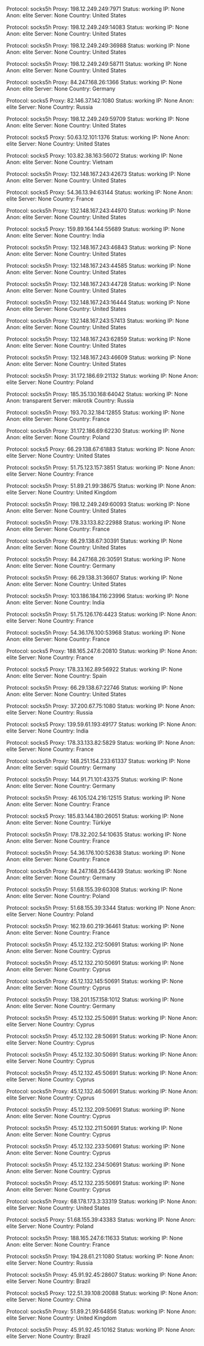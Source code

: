 Protocol: socks5h
Proxy: 198.12.249.249:7971
Status: working
IP: None
Anon: elite
Server: None
Country: United States

Protocol: socks5h
Proxy: 198.12.249.249:14083
Status: working
IP: None
Anon: elite
Server: None
Country: United States

Protocol: socks5h
Proxy: 198.12.249.249:36988
Status: working
IP: None
Anon: elite
Server: None
Country: United States

Protocol: socks5h
Proxy: 198.12.249.249:58711
Status: working
IP: None
Anon: elite
Server: None
Country: United States

Protocol: socks5h
Proxy: 84.247.168.26:1366
Status: working
IP: None
Anon: elite
Server: None
Country: Germany

Protocol: socks5
Proxy: 82.146.37.142:1080
Status: working
IP: None
Anon: elite
Server: None
Country: Russia

Protocol: socks5h
Proxy: 198.12.249.249:59709
Status: working
IP: None
Anon: elite
Server: None
Country: United States

Protocol: socks5
Proxy: 50.63.12.101:1376
Status: working
IP: None
Anon: elite
Server: None
Country: United States

Protocol: socks5
Proxy: 103.82.38.163:56072
Status: working
IP: None
Anon: elite
Server: None
Country: Vietnam

Protocol: socks5h
Proxy: 132.148.167.243:42673
Status: working
IP: None
Anon: elite
Server: None
Country: United States

Protocol: socks5
Proxy: 54.36.13.94:63144
Status: working
IP: None
Anon: elite
Server: None
Country: France

Protocol: socks5h
Proxy: 132.148.167.243:44970
Status: working
IP: None
Anon: elite
Server: None
Country: United States

Protocol: socks5
Proxy: 159.89.164.144:55689
Status: working
IP: None
Anon: elite
Server: None
Country: India

Protocol: socks5h
Proxy: 132.148.167.243:46843
Status: working
IP: None
Anon: elite
Server: None
Country: United States

Protocol: socks5h
Proxy: 132.148.167.243:44585
Status: working
IP: None
Anon: elite
Server: None
Country: United States

Protocol: socks5h
Proxy: 132.148.167.243:44728
Status: working
IP: None
Anon: elite
Server: None
Country: United States

Protocol: socks5h
Proxy: 132.148.167.243:16444
Status: working
IP: None
Anon: elite
Server: None
Country: United States

Protocol: socks5h
Proxy: 132.148.167.243:57413
Status: working
IP: None
Anon: elite
Server: None
Country: United States

Protocol: socks5h
Proxy: 132.148.167.243:62859
Status: working
IP: None
Anon: elite
Server: None
Country: United States

Protocol: socks5h
Proxy: 132.148.167.243:46609
Status: working
IP: None
Anon: elite
Server: None
Country: United States

Protocol: socks5h
Proxy: 31.172.186.69:21132
Status: working
IP: None
Anon: elite
Server: None
Country: Poland

Protocol: socks5h
Proxy: 185.35.130.168:64042
Status: working
IP: None
Anon: transparent
Server: mikrotik
Country: Russia

Protocol: socks5h
Proxy: 193.70.32.184:12855
Status: working
IP: None
Anon: elite
Server: None
Country: France

Protocol: socks5h
Proxy: 31.172.186.69:62230
Status: working
IP: None
Anon: elite
Server: None
Country: Poland

Protocol: socks5
Proxy: 66.29.138.67:61883
Status: working
IP: None
Anon: elite
Server: None
Country: United States

Protocol: socks5h
Proxy: 51.75.123.157:3851
Status: working
IP: None
Anon: elite
Server: None
Country: France

Protocol: socks5h
Proxy: 51.89.21.99:38675
Status: working
IP: None
Anon: elite
Server: None
Country: United Kingdom

Protocol: socks5h
Proxy: 198.12.249.249:60093
Status: working
IP: None
Anon: elite
Server: None
Country: United States

Protocol: socks5h
Proxy: 178.33.133.82:22988
Status: working
IP: None
Anon: elite
Server: None
Country: France

Protocol: socks5h
Proxy: 66.29.138.67:30391
Status: working
IP: None
Anon: elite
Server: None
Country: United States

Protocol: socks5h
Proxy: 84.247.168.26:30591
Status: working
IP: None
Anon: elite
Server: None
Country: Germany

Protocol: socks5h
Proxy: 66.29.138.31:36607
Status: working
IP: None
Anon: elite
Server: None
Country: United States

Protocol: socks5h
Proxy: 103.186.184.116:23996
Status: working
IP: None
Anon: elite
Server: None
Country: India

Protocol: socks5h
Proxy: 51.75.126.176:4423
Status: working
IP: None
Anon: elite
Server: None
Country: France

Protocol: socks5h
Proxy: 54.36.176.100:53968
Status: working
IP: None
Anon: elite
Server: None
Country: France

Protocol: socks5
Proxy: 188.165.247.6:20810
Status: working
IP: None
Anon: elite
Server: None
Country: France

Protocol: socks5
Proxy: 178.33.162.89:56922
Status: working
IP: None
Anon: elite
Server: None
Country: Spain

Protocol: socks5h
Proxy: 66.29.138.67:22746
Status: working
IP: None
Anon: elite
Server: None
Country: United States

Protocol: socks5h
Proxy: 37.200.67.75:1080
Status: working
IP: None
Anon: elite
Server: None
Country: Russia

Protocol: socks5
Proxy: 139.59.61.193:49177
Status: working
IP: None
Anon: elite
Server: None
Country: India

Protocol: socks5
Proxy: 178.33.133.82:5829
Status: working
IP: None
Anon: elite
Server: None
Country: France

Protocol: socks5h
Proxy: 148.251.154.233:61337
Status: working
IP: None
Anon: elite
Server: squid
Country: Germany

Protocol: socks5h
Proxy: 144.91.71.101:43375
Status: working
IP: None
Anon: elite
Server: None
Country: Germany

Protocol: socks5h
Proxy: 46.105.124.216:12515
Status: working
IP: None
Anon: elite
Server: None
Country: France

Protocol: socks5
Proxy: 185.83.144.180:26051
Status: working
IP: None
Anon: elite
Server: None
Country: Türkiye

Protocol: socks5h
Proxy: 178.32.202.54:10635
Status: working
IP: None
Anon: elite
Server: None
Country: France

Protocol: socks5h
Proxy: 54.36.176.100:52638
Status: working
IP: None
Anon: elite
Server: None
Country: France

Protocol: socks5h
Proxy: 84.247.168.26:54439
Status: working
IP: None
Anon: elite
Server: None
Country: Germany

Protocol: socks5h
Proxy: 51.68.155.39:60308
Status: working
IP: None
Anon: elite
Server: None
Country: Poland

Protocol: socks5h
Proxy: 51.68.155.39:3344
Status: working
IP: None
Anon: elite
Server: None
Country: Poland

Protocol: socks5h
Proxy: 162.19.60.219:36461
Status: working
IP: None
Anon: elite
Server: None
Country: France

Protocol: socks5h
Proxy: 45.12.132.212:50691
Status: working
IP: None
Anon: elite
Server: None
Country: Cyprus

Protocol: socks5h
Proxy: 45.12.132.210:50691
Status: working
IP: None
Anon: elite
Server: None
Country: Cyprus

Protocol: socks5h
Proxy: 45.12.132.145:50691
Status: working
IP: None
Anon: elite
Server: None
Country: Cyprus

Protocol: socks5h
Proxy: 138.201.157.158:1012
Status: working
IP: None
Anon: elite
Server: None
Country: Germany

Protocol: socks5h
Proxy: 45.12.132.25:50691
Status: working
IP: None
Anon: elite
Server: None
Country: Cyprus

Protocol: socks5h
Proxy: 45.12.132.28:50691
Status: working
IP: None
Anon: elite
Server: None
Country: Cyprus

Protocol: socks5h
Proxy: 45.12.132.30:50691
Status: working
IP: None
Anon: elite
Server: None
Country: Cyprus

Protocol: socks5h
Proxy: 45.12.132.45:50691
Status: working
IP: None
Anon: elite
Server: None
Country: Cyprus

Protocol: socks5h
Proxy: 45.12.132.46:50691
Status: working
IP: None
Anon: elite
Server: None
Country: Cyprus

Protocol: socks5h
Proxy: 45.12.132.209:50691
Status: working
IP: None
Anon: elite
Server: None
Country: Cyprus

Protocol: socks5h
Proxy: 45.12.132.211:50691
Status: working
IP: None
Anon: elite
Server: None
Country: Cyprus

Protocol: socks5h
Proxy: 45.12.132.233:50691
Status: working
IP: None
Anon: elite
Server: None
Country: Cyprus

Protocol: socks5h
Proxy: 45.12.132.234:50691
Status: working
IP: None
Anon: elite
Server: None
Country: Cyprus

Protocol: socks5h
Proxy: 45.12.132.235:50691
Status: working
IP: None
Anon: elite
Server: None
Country: Cyprus

Protocol: socks5h
Proxy: 68.178.173.3:33319
Status: working
IP: None
Anon: elite
Server: None
Country: United States

Protocol: socks5
Proxy: 51.68.155.39:43383
Status: working
IP: None
Anon: elite
Server: None
Country: Poland

Protocol: socks5h
Proxy: 188.165.247.6:11633
Status: working
IP: None
Anon: elite
Server: None
Country: France

Protocol: socks5h
Proxy: 194.28.61.21:1080
Status: working
IP: None
Anon: elite
Server: None
Country: Russia

Protocol: socks5h
Proxy: 45.91.92.45:28607
Status: working
IP: None
Anon: elite
Server: None
Country: Brazil

Protocol: socks5
Proxy: 122.51.39.108:20088
Status: working
IP: None
Anon: elite
Server: None
Country: China

Protocol: socks5h
Proxy: 51.89.21.99:64856
Status: working
IP: None
Anon: elite
Server: None
Country: United Kingdom

Protocol: socks5h
Proxy: 45.91.92.45:10162
Status: working
IP: None
Anon: elite
Server: None
Country: Brazil

